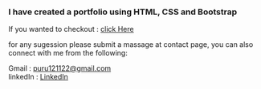### I have created a portfolio using HTML, CSS and Bootstrap

If you wanted to checkout : [click Here](https://puru0001.github.io/Portfoliopuru/index.html)

for any sugession please submit a massage at contact page,
you can also connect with me from the following:

Gmail : puru121122@gmail.com <br/>
linkedIn : [LinkedIn](https://www.linkedin/in/puruanand)